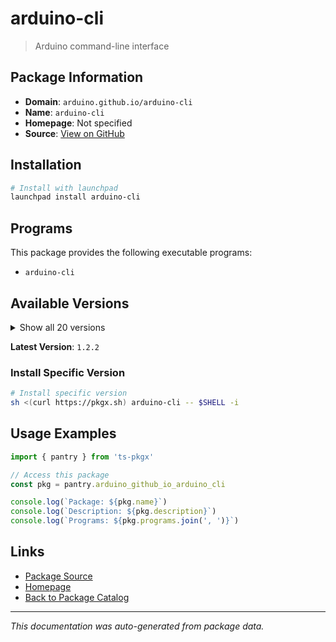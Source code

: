 # arduino-cli

> Arduino command-line interface

## Package Information

- **Domain**: `arduino.github.io/arduino-cli`
- **Name**: `arduino-cli`
- **Homepage**: Not specified
- **Source**: [View on GitHub](https://github.com/pkgxdev/pantry/tree/main/projects/arduino.github.io/arduino-cli/package.yml)

## Installation

```bash
# Install with launchpad
launchpad install arduino-cli
```

## Programs

This package provides the following executable programs:

- `arduino-cli`

## Available Versions

<details>
<summary>Show all 20 versions</summary>

- `1.2.2`, `1.2.0`, `1.1.1`, `1.1.0`, `1.0.4`
- `1.0.3`, `1.0.2`, `1.0.1`, `1.0.0`, `0.35.3`
- `0.35.2`, `0.35.1`, `0.35.0`, `0.34.2`, `0.34.1`
- `0.34.0`, `0.33.1`, `0.33.0`, `0.32.3`, `0.32.2`

</details>

**Latest Version**: `1.2.2`

### Install Specific Version

```bash
# Install specific version
sh <(curl https://pkgx.sh) arduino-cli -- $SHELL -i
```

## Usage Examples

```typescript
import { pantry } from 'ts-pkgx'

// Access this package
const pkg = pantry.arduino_github_io_arduino_cli

console.log(`Package: ${pkg.name}`)
console.log(`Description: ${pkg.description}`)
console.log(`Programs: ${pkg.programs.join(', ')}`)
```

## Links

- [Package Source](https://github.com/pkgxdev/pantry/tree/main/projects/arduino.github.io/arduino-cli/package.yml)
- [Homepage](#)
- [Back to Package Catalog](../package-catalog.md)

---

*This documentation was auto-generated from package data.*
